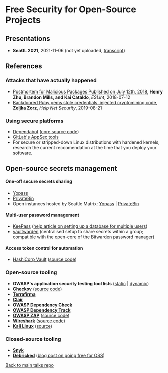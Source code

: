 # Free Security for Open-Source Projects

## Presentations

- **SeaGL 2021**, 2021-11-06 (not yet uploaded, [transcript](transcript.md))

## References

### Attacks that have actually happened

* [Postmortem for Malicious Packages Published on July 12th, 2018](https://eslint.org/blog/2018/07/postmortem-for-malicious-package-publishes), **Henry Zhu, Brandon Mills, and Kai Cataldo**, *ESLint*, 2018-07-12
* [Backdoored Ruby gems stole credentials, injected cryptomining code](https://www.helpnetsecurity.com/2019/08/21/backdoored-ruby-gems/), **Zeljka Zorz**, *Help Net Security*, 2019-08-21

### Using secure platforms

* [Dependabot](https://docs.github.com/en/code-security/supply-chain-security/keeping-your-dependencies-updated-automatically/keeping-your-actions-up-to-date-with-dependabot) ([core source code](https://github.com/dependabot/dependabot-core))
* [GitLab's AppSec tools](https://docs.gitlab.com/ee/user/application_security/)
* For secure or stripped-down Linux distributions with hardened kernels, research the current reccomendation at the time that you deploy your software.

## Open-source secrets management

#### One-off secure secrets sharing

* [Yopass](https://yopass.se/)
* [PrivateBin](https://privatebin.info/)
* Open instances hosted by Seattle Matrix: [Yopass](https://yopass.seattlematrix.org/#/) | [PrivateBin](https://privatebin.seattlematrix.org/)

#### Multi-user password management

* [KeePass](https://keepass.info/) ([help article on setting up a database for multiple users](https://keepass.info/help/base/multiuser.html))
* [vaultwarden](https://github.com/dani-garcia/vaultwarden) (centralised setup to share secrets within a group; compatible with the open-core of the Bitwarden password manager)

#### Access token control for automation

* [HashiCorp Vault](https://www.hashicorp.com/products/vault) ([source code](https://github.com/hashicorp/vault))

### Open-source tooling

* **OWASP's application security testing tool lists** ([static](https://owasp.org/www-community/Source_Code_Analysis_Tools#) | [dynamic](https://owasp.org/www-community/Vulnerability_Scanning_Tools#))
* [**Checkov**](https://www.checkov.io/) ([source code](https://www.github.com/bridgecrewio/checkov))
* [**Terrafirma**](https://github.com/wayfair/terrafirma)
* [**Clair**](https://github.com/arminc/clair-scanner)
* [**OWASP Dependency Check**](https://owasp.org/www-project-dependency-check/)
* [**OWASP Dependency Track**](https://owasp.org/www-project-dependency-track/)
* [**OWASP ZAP**](https://www.zaproxy.org/) ([source code](https://github.com/zaproxy/zaproxy))
* [**Wireshark**](https://www.wireshark.org/) ([source code](https://gitlab.com/wireshark/wireshark))
* [**Kali Linux**](https://www.kali.org/) ([source](https://www.kali.org/docs/general-use/kali-linux-sources-list-repositories/))

### Closed-source tooling

* [**Snyk**](https://snyk.io/plans/)
* [**Debricked**](https://debricked.com/) ([blog post on going free for OSS](https://debricked.com/blog/debricked-made-free-for-open-source-maintainers/))

[Back to main talks repo](https://github.com/lisushka/talks)
